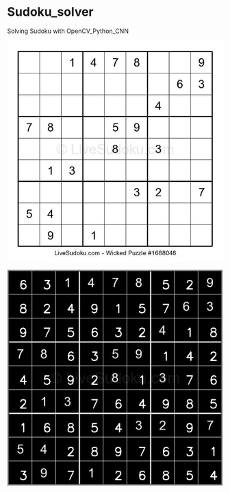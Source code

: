 # Sudoku_solver

Solving Sudoku with OpenCV_Python_CNN 

![sudoku_puzzle](https://github.com/Parimala6/Sudoku_solver/blob/main/images/sudoku4.jpg)

![solved_sudoku](https://github.com/Parimala6/Sudoku_solver/blob/main/images/Solved_sudoku.jpg)


